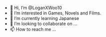 - 👋 Hi, I’m @LoganXWoo10
- 👀 I’m interested in Games, Novels and Films.
- 🌱 I’m currently learning Japanese
- 💞️ I’m looking to collaborate on ...
- 📫 How to reach me ...

<!---
LoganXWoo10/LoganXWoo10 is a ✨ special ✨ repository because its `README.md` (this file) appears on your GitHub profile.
You can click the Preview link to take a look at your changes.
--->
